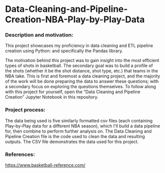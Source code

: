 # Data-Cleaning-and-Pipeline-Creation-NBA-Play-by-Play-Data

### Description and motivation:
This project showcases my proficiency in data cleaning and ETL pipeline creation using Python: and specifically the Pandas library. 

The motivation behind this project was to gain insight into the most efficient types of shots in basketball. The secondary goal was to build a profile of the shots (whether it be the shot distance, shot type, etc.) that teams in the NBA take. This is first and foremost a data cleaning project, and the majority of the work will be done preparing the data to answer these questions; with a secondary focus on exploring the questions themselves. 
To follow along with this project for yourself, open the “Data Cleaning and Pipeline Creation” Jupyter Notebook in this repository.

### Project process:
The data being used is five similarly formatted csv files (each containing Play-by-Play data for a different NBA season), which I'll build a data pipeline for, then combine to perform further analysis on.
The Data Cleaning and Pipeline Creation file is the code used to clean the data and resulting outputs. The CSV file demonstrates the data used for this project.
 
### References:
https://www.basketball-reference.com/ 
